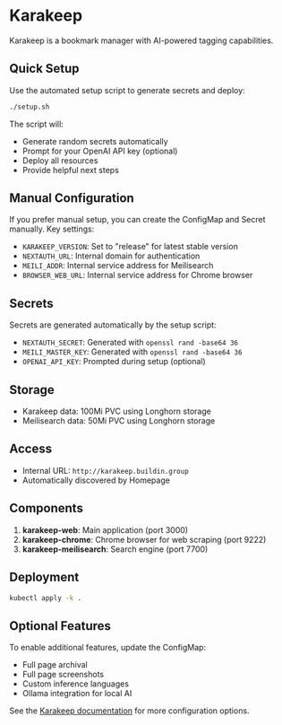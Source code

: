 # Karakeep

Karakeep is a bookmark manager with AI-powered tagging capabilities.

## Quick Setup

Use the automated setup script to generate secrets and deploy:

```bash
./setup.sh
```

The script will:
- Generate random secrets automatically
- Prompt for your OpenAI API key (optional)
- Deploy all resources
- Provide helpful next steps

## Manual Configuration

If you prefer manual setup, you can create the ConfigMap and Secret manually. Key settings:

- `KARAKEEP_VERSION`: Set to "release" for latest stable version
- `NEXTAUTH_URL`: Internal domain for authentication
- `MEILI_ADDR`: Internal service address for Meilisearch
- `BROWSER_WEB_URL`: Internal service address for Chrome browser

## Secrets

Secrets are generated automatically by the setup script:
- `NEXTAUTH_SECRET`: Generated with `openssl rand -base64 36`
- `MEILI_MASTER_KEY`: Generated with `openssl rand -base64 36`
- `OPENAI_API_KEY`: Prompted during setup (optional)

## Storage

- Karakeep data: 100Mi PVC using Longhorn storage
- Meilisearch data: 50Mi PVC using Longhorn storage

## Access

- Internal URL: `http://karakeep.buildin.group`
- Automatically discovered by Homepage

## Components

1. **karakeep-web**: Main application (port 3000)
2. **karakeep-chrome**: Chrome browser for web scraping (port 9222)
3. **karakeep-meilisearch**: Search engine (port 7700)

## Deployment

```bash
kubectl apply -k .
```

## Optional Features

To enable additional features, update the ConfigMap:

- Full page archival
- Full page screenshots
- Custom inference languages
- Ollama integration for local AI

See the [Karakeep documentation](https://docs.karakeep.app/configuration/) for more configuration options.
